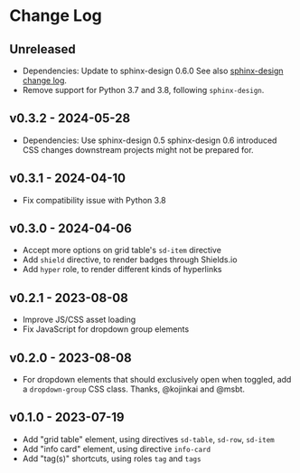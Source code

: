# Change Log

## Unreleased
- Dependencies: Update to sphinx-design 0.6.0
  See also [sphinx-design change log].
- Remove support for Python 3.7 and 3.8, following `sphinx-design`.

[sphinx-design change log]: https://sphinx-design.readthedocs.io/en/furo-theme/changelog.html#v0-6-0-2024-05-23

## v0.3.2 - 2024-05-28
- Dependencies: Use sphinx-design 0.5
  sphinx-design 0.6 introduced CSS changes downstream projects might not
  be prepared for.

## v0.3.1 - 2024-04-10
- Fix compatibility issue with Python 3.8

## v0.3.0 - 2024-04-06
- Accept more options on grid table's `sd-item` directive
- Add `shield` directive, to render badges through Shields.io
- Add `hyper` role, to render different kinds of hyperlinks

## v0.2.1 - 2023-08-08

- Improve JS/CSS asset loading
- Fix JavaScript for dropdown group elements

## v0.2.0 - 2023-08-08

- For dropdown elements that should exclusively open when toggled,
  add a `dropdown-group` CSS class. Thanks, @kojinkai and @msbt.

## v0.1.0 - 2023-07-19

- Add "grid table" element, using directives `sd-table`, `sd-row`, `sd-item`
- Add "info card" element, using directive `info-card`
- Add "tag(s)" shortcuts, using roles `tag` and `tags`

